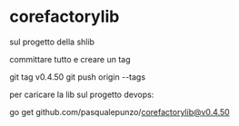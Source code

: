 # corefactorylib

sul progetto della shlib 

committare tutto e creare un tag

git tag v0.4.50
git push origin --tags


 

 

per caricare la lib sul progetto devops:

go get github.com/pasqualepunzo/corefactorylib@v0.4.50
